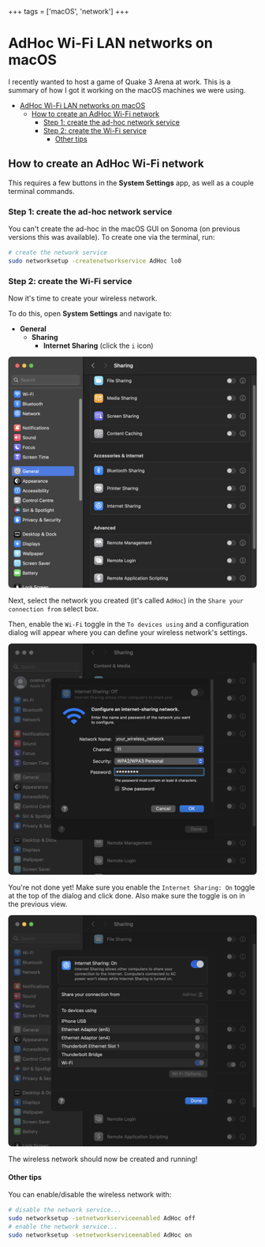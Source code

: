 +++
tags = ['macOS', 'network']
+++

# AdHoc Wi-Fi LAN networks on macOS

I recently wanted to host a game of Quake 3 Arena at work. This is a summary of how I got it working on the macOS machines we were using.

- [AdHoc Wi-Fi LAN networks on macOS](#adhoc-wi-fi-lan-networks-on-macos)
  - [How to create an AdHoc Wi-Fi network](#how-to-create-an-adhoc-wi-fi-network)
    - [Step 1: create the ad-hoc network service](#step-1-create-the-ad-hoc-network-service)
    - [Step 2: create the Wi-Fi service](#step-2-create-the-wi-fi-service)
      - [Other tips](#other-tips)


## How to create an AdHoc Wi-Fi network

This requires a few buttons in the **System Settings** app, as well as a couple terminal commands.

### Step 1: create the ad-hoc network service

You can't create the ad-hoc in the macOS GUI on Sonoma (on previous versions this was available). To create one via the terminal, run:

```bash title="Create an ad-hoc network"
# create the network service
sudo networksetup -createnetworkservice AdHoc lo0
```

### Step 2: create the Wi-Fi service

Now it's time to create your wireless network.

To do this, open **System Settings** and navigate to:

* **General**
  * **Sharing**
    * **Internet Sharing** (click the `i` icon)

![General -> Sharing](general_sharing.png)

Next, select the network you created (it's called `AdHoc`) in the `Share your connection from` select box.

Then, enable the `Wi-Fi` toggle in the `To devices using` and a configuration dialog will appear where you can define your wireless network's settings.

![Configure your Wireless Network](configure_wireless_network.png)

You're not done yet! Make sure you enable the `Internet Sharing: On` toggle at the top of the dialog and click done. Also make sure the toggle is on in the previous view.

![Internet Sharing Settings](internet_sharing_settings.png)

The wireless network should now be created and running!

#### Other tips

You can enable/disable the wireless network with:

```bash
# disable the network service...
sudo networksetup -setnetworkserviceenabled AdHoc off
# enable the network service...
sudo networksetup -setnetworkserviceenabled AdHoc on
```
